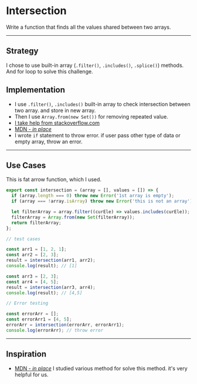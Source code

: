 # Intersection

Write a function that finds all the values shared between two arrays.

---

## Strategy

I chose to use built-in array (`.filter()`, `.includes()`, `.splice()`) methods.
And for loop to solve this challenge.

## Implementation

- I use `.filter()`, `.includes()` built-in array to check intersection between
  two array. and store in new array.
- Then I use `Array.from(new Set())` for removing repeated value.
- [I take help from stackoverflow.com](https://stackoverflow.com/questions/40029252/remove-all-repeated-values-in-array-and-leave-the-ones-that-dont-repeat-in-java)
- [MDN - _in place_](https://developer.mozilla.org/en-US/docs/Web/JavaScript/Reference/Global_Objects/Array/)
- I wrote `if` statement to throw error. if user pass other type of data or
  empty array, throw an error.

---

## Use Cases

This is fat arrow function, which I used.

```js
export const intersection = (array = [], values = []) => {
  if (array.length === 0) throw new Error('1st array is empty');
  if (array === !array.isArray) throw new Error('this is not an array');

  let filterArray = array.filter((curEle) => values.includes(curEle));
  filterArray = Array.from(new Set(filterArray));
  return filterArray;
};

// test cases

const arr1 = [1, 2, 1];
const arr2 = [2, 3];
result = intersection(arr1, arr2);
console.log(result); // [1]

const arr3 = [2, 3];
const arr4 = [4, 5];
result = intersection(arr3, arr4);
console.log(result); // [4,5]

// Error testing

const errorArr = [];
const errorArr1 = [4, 5];
errorArr = intersection(errorArr, errorArr1);
console.log(errorArr); // throw error
```

---

## Inspiration

- [MDN - _in place_](https://developer.mozilla.org/en-US/docs/Web/JavaScript/Reference/Global_Objects/Array/)
  I studied various method for solve this method. it's very helpful for us.
